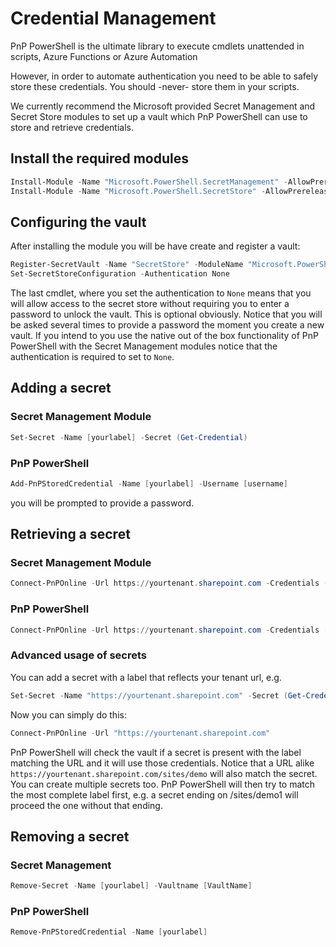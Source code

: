 # Credential Management

PnP PowerShell is the ultimate library to execute cmdlets unattended in scripts, Azure Functions or Azure Automation

However, in order to automate authentication you need to be able to safely store these credentials. You should -never- store them in your scripts.

We currently recommend the Microsoft provided Secret Management and Secret Store modules to set up a vault which PnP PowerShell can use to store and retrieve credentials.

## Install the required modules

```powershell
Install-Module -Name "Microsoft.PowerShell.SecretManagement" -AllowPrerelease
Install-Module -Name "Microsoft.PowerShell.SecretStore" -AllowPrerelease
```

## Configuring the vault

After installing the module you will be have create and register a vault:

```powershell
Register-SecretVault -Name "SecretStore" -ModuleName "Microsoft.PowerShell.SecretStore" -DefaultVault
Set-SecretStoreConfiguration -Authentication None
```

The last cmdlet, where you set the authentication to `None` means that you will allow access to the secret store without requiring you to enter a password to unlock the vault. This is optional obviously. Notice that you will be asked several times to provide a password the moment you create a new vault. If you intend to you use the native out of the box functionality of PnP PowerShell with the Secret Management modules notice that the authentication is required to set to `None`.

## Adding a secret
### Secret Management Module

```powershell
Set-Secret -Name [yourlabel] -Secret (Get-Credential)
```

### PnP PowerShell
```powershell
Add-PnPStoredCredential -Name [yourlabel] -Username [username]
```

you will be prompted to provide a password.

## Retrieving a secret 
### Secret Management Module

```powershell
Connect-PnPOnline -Url https://yourtenant.sharepoint.com -Credentials (Get-Secret -Name [yourlabel])
```

### PnP PowerShell

```powershell
Connect-PnPOnline -Url https://yourtenant.sharepoint.com -Credentials [yourlabel]
```

### Advanced usage of secrets

You can add a secret with a label that reflects your tenant url, e.g. 

```powershell
Set-Secret -Name "https://yourtenant.sharepoint.com" -Secret (Get-Credential)
```

Now you can simply do this:

```powershell
Connect-PnPOnline -Url "https://yourtenant.sharepoint.com"
```

PnP PowerShell will check the vault if a secret is present with the label matching the URL and it will use those credentials. Notice that a URL alike `https://yourtenant.sharepoint.com/sites/demo` will also match the secret. You can create multiple secrets too. PnP PowerShell will then try to match the most complete label first, e.g. a secret ending on /sites/demo1 will proceed the one without that ending.

## Removing a secret 

### Secret Management
```powershell
Remove-Secret -Name [yourlabel] -Vaultname [VaultName]
```

### PnP PowerShell
```powershell
Remove-PnPStoredCredential -Name [yourlabel]
```
